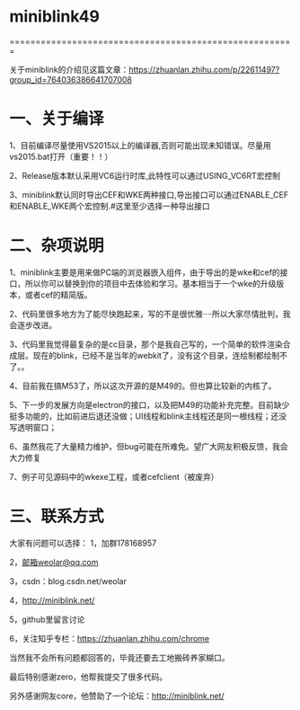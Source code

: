 # miniblink49
=======================================================

关于miniblink的介绍见这篇文章：https://zhuanlan.zhihu.com/p/22611497?group_id=764036386641707008

一、关于编译
========================================================
1、目前编译尽量使用VS2015以上的编译器,否则可能出现未知错误。尽量用vs2015.bat打开（重要！！）

2、Release版本默认采用VC6运行时库,此特性可以通过USING_VC6RT宏控制

3、miniblink默认同时导出CEF和WKE两种接口,导出接口可以通过ENABLE_CEF和ENABLE_WKE两个宏控制.#这里至少选择一种导出接口

二、杂项说明
========================================================
1、miniblink主要是用来做PC端的浏览器嵌入组件，由于导出的是wke和cef的接口，所以你可以替换到你的项目中去体验和学习。基本相当于一个wke的升级版本，或者cef的精简版。

2、代码里很多地方为了能尽快跑起来，写的不是很优雅····所以大家尽情批判，我会逐步改进。

3、代码里我觉得最复杂的是cc目录，那个是我自己写的，一个简单的软件渲染合成层。现在的blink，已经不是当年的webkit了，没有这个目录，连绘制都绘制不了。。

4、目前我在搞M53了，所以这次开源的是M49的。但也算比较新的内核了。

5、下一步的发展方向是electron的接口，以及把M49的功能补充完整。目前缺少挺多功能的，比如前进后退还没做；UI线程和blink主线程还是同一根线程；还没写透明窗口；

6、虽然我花了大量精力维护，但bug可能在所难免。望广大网友积极反馈，我会大力修复

7、例子可见源码中的wkexe工程，或者cefclient（被废弃）

三、联系方式
========================================================
大家有问题可以选择：
1，加群178168957

2，邮箱weolar@qq.com

3，csdn：blog.csdn.net/weolar

4，http://miniblink.net/

5，github里留言讨论

6，关注知乎专栏：https://zhuanlan.zhihu.com/chrome

当然我不会所有问题都回答的，毕竟还要去工地搬砖养家糊口。


最后特别感谢zero，他帮我提交了很多代码。

另外感谢网友core，他赞助了一个论坛：http://miniblink.net/
